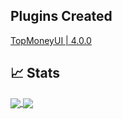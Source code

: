  ## Plugins Created
 <a href="https://github.com/AlvinHere/TopMoneyUI-PM4">
  TopMoneyUI | 4.0.0
  </a>
 
 
 ## &#x1f4c8; Stats
<a href="https://github.com/AlvinHere">
 <img align="center" src=https://github-readme-stats-sigma-five.vercel.app/api?username=AlvinHere&count_private=true&show_icons=true&hide_border=false&custom_title=AlvinHere%20Github%20Stats&include_all_commits=true&hide=issues&theme=monokai
      </a>
<a href="https://github.com/AlvinHere">
   <img align="center" src=https://github-readme-stats-sigma-five.vercel.app/api/top-langs/?username=AlvinHere&layout=compact&hide_border=false&theme=monokai
      </a>
